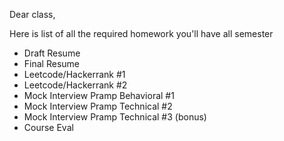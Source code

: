 Dear class,

Here is list of all the required homework you'll have all semester 

* Draft Resume  
* Final Resume 
* Leetcode/Hackerrank #1
* Leetcode/Hackerrank #2
* Mock Interview Pramp Behavioral #1
* Mock Interview Pramp Technical #2
* Mock Interview Pramp Technical #3 (bonus)
* Course Eval
